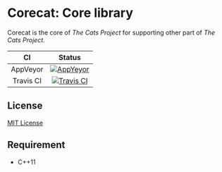 # Corecat: Core library

Corecat is the core of *The Cats Project* for supporting other part of *The Cats Project*.

CI | Status
:---: | :---:
AppVeyor | [![AppYeyor](https://ci.appveyor.com/api/projects/status/github/SuperSodaSea/Corecat?branch=master&svg=true)](https://ci.appveyor.com/project/SuperSodaSea/Corecat)
Travis CI | [![Travis CI](https://travis-ci.org/SuperSodaSea/Corecat.svg?branch=master)](https://travis-ci.org/SuperSodaSea/Corecat)


## License

[MIT License](/LICENSE.md)


## Requirement

+ C++11
